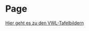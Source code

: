 # Page


[Hier geht es zu den VWL-Tafelbildern](https://miro.com/app/embed/uXjVM59rtIc=/?pres=1&frameId=3458764559024857001&embedId=231079692862)
